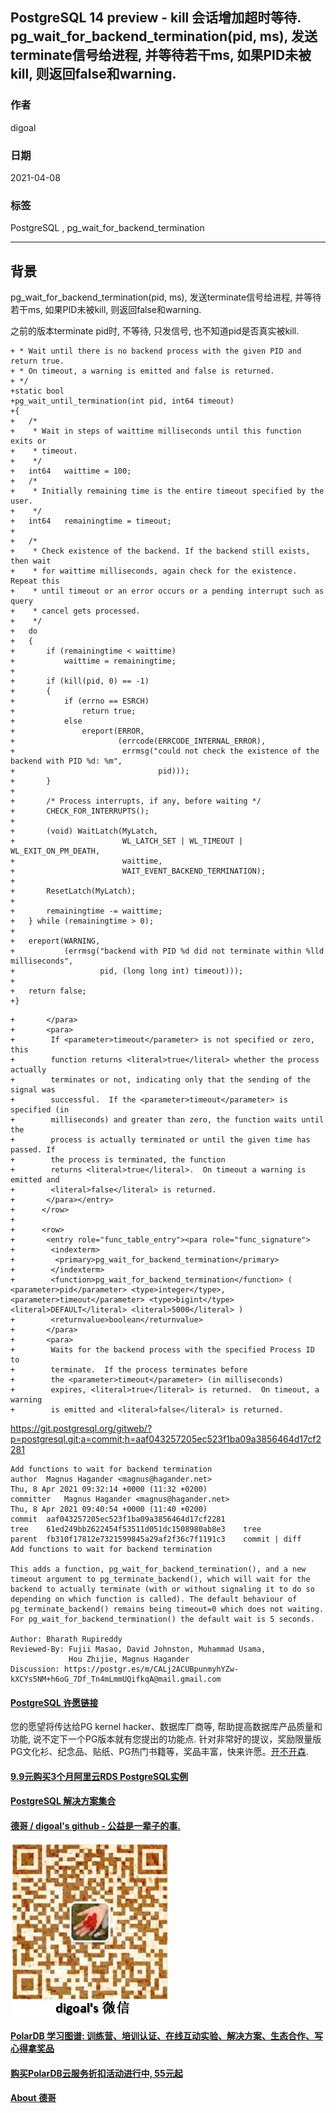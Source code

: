 ## PostgreSQL 14 preview - kill 会话增加超时等待. pg_wait_for_backend_termination(pid, ms), 发送terminate信号给进程, 并等待若干ms, 如果PID未被kill, 则返回false和warning.     
    
### 作者    
digoal    
    
### 日期    
2021-04-08     
    
### 标签    
PostgreSQL , pg_wait_for_backend_termination     
    
----    
    
## 背景    
pg_wait_for_backend_termination(pid, ms), 发送terminate信号给进程, 并等待若干ms, 如果PID未被kill, 则返回false和warning.  
  
之前的版本terminate pid时, 不等待, 只发信号, 也不知道pid是否真实被kill.    
  
```  
+ * Wait until there is no backend process with the given PID and return true.  
+ * On timeout, a warning is emitted and false is returned.  
+ */  
+static bool  
+pg_wait_until_termination(int pid, int64 timeout)  
+{  
+   /*  
+    * Wait in steps of waittime milliseconds until this function exits or  
+    * timeout.  
+    */  
+   int64   waittime = 100;  
+   /*  
+    * Initially remaining time is the entire timeout specified by the user.  
+    */  
+   int64   remainingtime = timeout;  
+  
+   /*  
+    * Check existence of the backend. If the backend still exists, then wait  
+    * for waittime milliseconds, again check for the existence. Repeat this  
+    * until timeout or an error occurs or a pending interrupt such as query  
+    * cancel gets processed.  
+    */  
+   do  
+   {  
+       if (remainingtime < waittime)  
+           waittime = remainingtime;  
+  
+       if (kill(pid, 0) == -1)  
+       {  
+           if (errno == ESRCH)  
+               return true;  
+           else  
+               ereport(ERROR,  
+                       (errcode(ERRCODE_INTERNAL_ERROR),  
+                        errmsg("could not check the existence of the backend with PID %d: %m",  
+                                pid)));  
+       }  
+  
+       /* Process interrupts, if any, before waiting */  
+       CHECK_FOR_INTERRUPTS();  
+  
+       (void) WaitLatch(MyLatch,  
+                        WL_LATCH_SET | WL_TIMEOUT | WL_EXIT_ON_PM_DEATH,  
+                        waittime,  
+                        WAIT_EVENT_BACKEND_TERMINATION);  
+  
+       ResetLatch(MyLatch);  
+  
+       remainingtime -= waittime;  
+   } while (remainingtime > 0);  
+  
+   ereport(WARNING,  
+           (errmsg("backend with PID %d did not terminate within %lld milliseconds",  
+                   pid, (long long int) timeout)));  
+  
+   return false;  
+}  
```  
  
```  
+       </para>  
+       <para>  
+        If <parameter>timeout</parameter> is not specified or zero, this  
+        function returns <literal>true</literal> whether the process actually  
+        terminates or not, indicating only that the sending of the signal was  
+        successful.  If the <parameter>timeout</parameter> is specified (in  
+        milliseconds) and greater than zero, the function waits until the  
+        process is actually terminated or until the given time has passed. If  
+        the process is terminated, the function  
+        returns <literal>true</literal>.  On timeout a warning is emitted and  
+        <literal>false</literal> is returned.  
+       </para></entry>  
+      </row>  
+  
+      <row>  
+       <entry role="func_table_entry"><para role="func_signature">  
+        <indexterm>  
+         <primary>pg_wait_for_backend_termination</primary>  
+        </indexterm>  
+        <function>pg_wait_for_backend_termination</function> ( <parameter>pid</parameter> <type>integer</type>, <parameter>timeout</parameter> <type>bigint</type> <literal>DEFAULT</literal> <literal>5000</literal> )  
+        <returnvalue>boolean</returnvalue>  
+       </para>  
+       <para>  
+        Waits for the backend process with the specified Process ID to  
+        terminate.  If the process terminates before  
+        the <parameter>timeout</parameter> (in milliseconds)  
+        expires, <literal>true</literal> is returned.  On timeout, a warning  
+        is emitted and <literal>false</literal> is returned.  
```  
  
https://git.postgresql.org/gitweb/?p=postgresql.git;a=commit;h=aaf043257205ec523f1ba09a3856464d17cf2281  
  
```    
Add functions to wait for backend termination  
author	Magnus Hagander <magnus@hagander.net>	  
Thu, 8 Apr 2021 09:32:14 +0000 (11:32 +0200)  
committer	Magnus Hagander <magnus@hagander.net>	  
Thu, 8 Apr 2021 09:40:54 +0000 (11:40 +0200)  
commit	aaf043257205ec523f1ba09a3856464d17cf2281  
tree	61ed249bb2622454f53511d051dc1508980ab8e3	tree  
parent	fb310f17812e7321599845a29af2f36c7f1191c3	commit | diff  
Add functions to wait for backend termination  
  
This adds a function, pg_wait_for_backend_termination(), and a new  
timeout argument to pg_terminate_backend(), which will wait for the  
backend to actually terminate (with or without signaling it to do so  
depending on which function is called). The default behaviour of  
pg_terminate_backend() remains being timeout=0 which does not waiting.  
For pg_wait_for_backend_termination() the default wait is 5 seconds.  
  
Author: Bharath Rupireddy  
Reviewed-By: Fujii Masao, David Johnston, Muhammad Usama,  
             Hou Zhijie, Magnus Hagander  
Discussion: https://postgr.es/m/CALj2ACUBpunmyhYZw-kXCYs5NM+h6oG_7Df_Tn4mLmmUQifkqA@mail.gmail.com  
```  
  
  
#### [PostgreSQL 许愿链接](https://github.com/digoal/blog/issues/76 "269ac3d1c492e938c0191101c7238216")
您的愿望将传达给PG kernel hacker、数据库厂商等, 帮助提高数据库产品质量和功能, 说不定下一个PG版本就有您提出的功能点. 针对非常好的提议，奖励限量版PG文化衫、纪念品、贴纸、PG热门书籍等，奖品丰富，快来许愿。[开不开森](https://github.com/digoal/blog/issues/76 "269ac3d1c492e938c0191101c7238216").  
  
  
#### [9.9元购买3个月阿里云RDS PostgreSQL实例](https://www.aliyun.com/database/postgresqlactivity "57258f76c37864c6e6d23383d05714ea")
  
  
#### [PostgreSQL 解决方案集合](https://yq.aliyun.com/topic/118 "40cff096e9ed7122c512b35d8561d9c8")
  
  
#### [德哥 / digoal's github - 公益是一辈子的事.](https://github.com/digoal/blog/blob/master/README.md "22709685feb7cab07d30f30387f0a9ae")
  
  
![digoal's wechat](../pic/digoal_weixin.jpg "f7ad92eeba24523fd47a6e1a0e691b59")
  
  
#### [PolarDB 学习图谱: 训练营、培训认证、在线互动实验、解决方案、生态合作、写心得拿奖品](https://www.aliyun.com/database/openpolardb/activity "8642f60e04ed0c814bf9cb9677976bd4")
  
  
#### [购买PolarDB云服务折扣活动进行中, 55元起](https://www.aliyun.com/activity/new/polardb-yunparter?userCode=bsb3t4al "e0495c413bedacabb75ff1e880be465a")
  
  
#### [About 德哥](https://github.com/digoal/blog/blob/master/me/readme.md "a37735981e7704886ffd590565582dd0")
  
